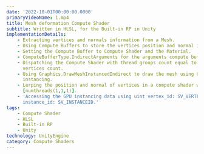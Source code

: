 ```yaml
---
date: '2022-10-01T00:00:00.0000'
primaryVideoName: 1.mp4
title: Mesh deformation Compute Shader
subtitle: Written in HLSL, for the Built-in RP in Unity
implementationDetails:
    - Extracting vertices and normals information from a Mesh.
    - Using Compute Buffers to store the vertices position and normal information.
    - Setting the Compute Buffer to Compute Shader and the Material.
    - ComputeBufferType.IndirectArguments for the arguments compute buffer.
    - Dispatching the Compute Shader with thread groups count equal to the total
      vertices count.
    - Using Graphics.DrawMeshInstancedIndirect to draw the mesh using GPU
      instancing.
    - Lerping the position and normal of vertices in a compute shader with
      [numthreads(1,1,1)].
    - 'Accessing the GPU instancing data using uint vertex_id: SV_VERTEXID, uint
      instance_id: SV_INSTANCEID.'
tags:
    - Compute Shader
    - HLSL
    - Built-in RP
    - Unity
technology: UnityEngine
category: Compute Shaders
---
```

